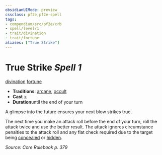 ```yaml
---
obsidianUIMode: preview
cssclass: pf2e,pf2e-spell
tags:
- compendium/src/pf2e/crb
- spell/level/1
- trait/divination
- trait/fortune
aliases: ["True Strike"]
---
```

# True Strike *Spell 1*   
[divination](/rules/traits/divination.md)  [fortune](/rules/traits/fortune.md)  

- **Traditions**: [arcane](/rules/traits/arcane.md), [occult](/rules/traits/occult.md)
- **Cast** [>](/rules/core-rulebook/chapter-9-playing-the-game.md#Actions "Single Action") 
- **Duration**until the end of your turn

A glimpse into the future ensures your next blow strikes true.

The next time you make an attack roll before the end of your turn, roll the attack twice and use the better result. The attack ignores circumstance penalties to the attack roll and any flat check required due to the target being [concealed](/rules/conditions.md#Concealed) or [hidden](/rules/conditions.md#Hidden).

*Source: Core Rulebook p. 379*